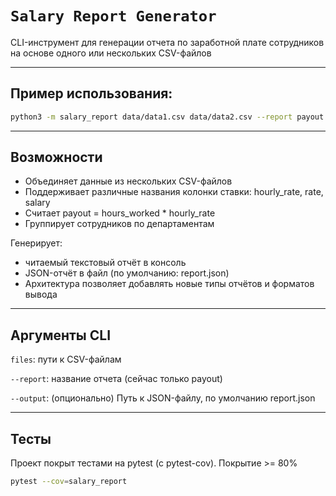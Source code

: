 # `Salary Report Generator`

CLI-инструмент для генерации отчета по заработной плате сотрудников на основе одного или нескольких CSV-файлов

---

## Пример использования:

```bash
python3 -m salary_report data/data1.csv data/data2.csv --report payout --output report.json
```
---

## Возможности

- Объединяет данные из нескольких CSV-файлов
- Поддерживает различные названия колонки ставки: hourly_rate, rate, salary
- Считает payout = hours_worked * hourly_rate
- Группирует сотрудников по департаментам

Генерирует:
- читаемый текстовый отчёт в консоль
- JSON-отчёт в файл (по умолчанию: report.json)
- Архитектура позволяет добавлять новые типы отчётов и форматов вывода

---
## Аргументы CLI

`files`: пути к CSV-файлам

`--report`: название отчета (сейчас только payout)

`--output`: (опционально) Путь к JSON-файлу, по умолчанию report.json

---

## Тесты

Проект покрыт тестами на pytest (с pytest-cov).
Покрытие >= 80%

```bash
pytest --cov=salary_report
```


